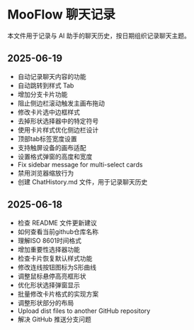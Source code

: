# MooFlow 聊天记录

本文件用于记录与 AI 助手的聊天历史，按日期组织记录聊天主题。

## 2025-06-19
- 自动记录聊天内容的功能
- 自动跳转到样式 Tab
- 增加分支卡片功能
- 阻止侧边栏滚动触发主画布拖动
- 修改卡片选中边框样式
- 去掉形状选择器中的特定符号
- 使用卡片样式优化侧边栏设计
- 顶部tab标签宽度设置
- 支持触屏设备的画布适配
- 设置格式弹窗的高度和宽度
- Fix sidebar message for multi-select cards
- 禁用浏览器缩放行为
- 创建 ChatHistory.md 文件，用于记录聊天历史

## 2025-06-18
- 检查 README 文件更新建议
- 如何查看当前github仓库名称
- 理解ISO 8601时间格式
- 增加重要性选择器功能
- 检查卡片恢复默认样式功能
- 修改连线按钮图标为S形曲线
- 调整鼠标悬停高亮框形状
- 优化形状选择弹窗显示
- 批量修改卡片格式的实现方案
- 调整形状部分的布局
- Upload dist files to another GitHub repository
- 解决 GitHub 推送分支问题 